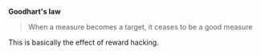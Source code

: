 **Goodhart's law**

> When a measure becomes a target, it ceases to be a good measure

This is basically the effect of reward hacking.